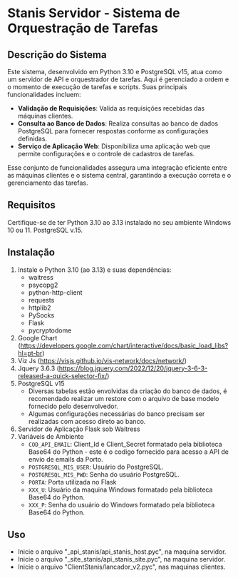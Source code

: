 # Stanis Servidor - Sistema de Orquestração de Tarefas

## Descrição do Sistema

Este sistema, desenvolvido em Python 3.10 e PostgreSQL v15, atua como um servidor de API e orquestrador de tarefas. Aqui é gerenciado a ordem e o momento de execução de tarefas e scripts. Suas principais funcionalidades incluem:

- **Validação de Requisições**: Valida as requisições recebidas das máquinas clientes.
- **Consulta ao Banco de Dados**: Realiza consultas ao banco de dados PostgreSQL para fornecer respostas conforme as configurações definidas.
- **Serviço de Aplicação Web**: Disponibiliza uma aplicação web que permite configurações e o controle de cadastros de tarefas.

Esse conjunto de funcionalidades assegura uma integração eficiente entre as máquinas clientes e o sistema central, garantindo a execução correta e o gerenciamento das tarefas.

## Requisitos
Certifique-se de ter Python 3.10 ao 3.13 instalado no seu ambiente Windows 10 ou 11. PostgreSQL v.15.

## Instalação
1. Instale o Python 3.10 (ao 3.13) e suas dependências:
   - waitress
   - psycopg2
   - python-http-client
   - requests
   - httplib2
   - PySocks
   - Flask
   - pycryptodome
3. Google Chart (https://developers.google.com/chart/interactive/docs/basic_load_libs?hl=pt-br)
4. Viz Js (https://visjs.github.io/vis-network/docs/network/)
5. Jquery 3.6.3 (https://blog.jquery.com/2022/12/20/jquery-3-6-3-released-a-quick-selector-fix/)
6. PostgreSQL v15  
   - Diversas tabelas estão envolvidas da criação do banco de dados, é recomendado realizar um restore com o arquivo de base modelo fornecido pelo desenvolvedor.
   - Algumas configurações necessárias do banco precisam ser realizadas com acesso direto ao banco.  
7. Servidor de Aplicação Flask sob Waitress 
8. Variáveis de Ambiente
   - `COD_API_EMAIL`: Client_Id e Client_Secret formatado pela biblioteca Base64 do Python - este é o codigo fornecido para acesso a API de envio de emails da Porto.
   - `POSTGRESQL_MIS_USER`: Usuário do PostgreSQL.
   - `POSTGRESQL_MIS_PWD`: Senha do usuário PostgreSQL.
   - `PORTA`: Porta utilizada no Flask
   - `XXX_U`: Usuário da maquina Windows formatado pela biblioteca Base64 do Python.
   - `XXX_P`: Senha do usuário do Windows formatado pela biblioteca Base64 do Python.

## Uso
   - Inicie o arquivo "_api_stanis/api_stanis_host.pyc", na maquina servidor.
   - Inicie o arquivo "_site_stanis/api_stanis_site.pyc", na maquina servidor.   
   - Inicie o arquivo "ClientStanis/lancador_v2.pyc", nas maquinas clientes.  